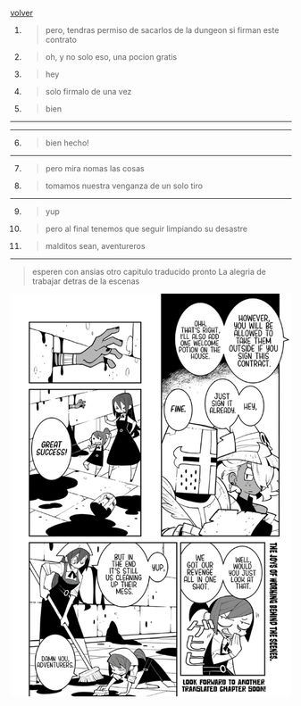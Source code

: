 [volver](./README.md)

1. > pero, tendras permiso de sacarlos de la dungeon si firman este contrato
2. > oh, y no solo eso, una pocion gratis
3. > hey
4. > solo firmalo de una vez
5. > bien
---
---
6. > bien hecho!
---
7. > pero mira nomas las cosas
8. > tomamos nuestra venganza de un solo tiro
---
9. > yup
10. > pero al final tenemos que seguir limpiando su desastre
11. > malditos sean, aventureros
---
> esperen con ansias otro capitulo traducido pronto
> La alegria de trabajar detras de la escenas

<img src="./assets/11.jpeg" alt="Pagina" width="600"/>
